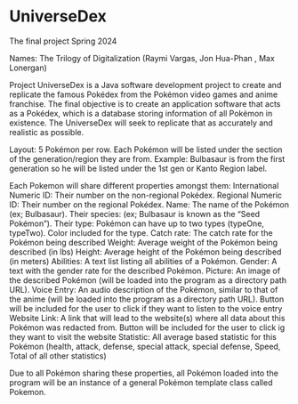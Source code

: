 # UniverseDex
The final project Spring 2024

Names: The Trilogy of Digitalization (Raymi Vargas, Jon Hua-Phan , Max Lonergan)

Project UniverseDex is a Java software development project to create and replicate the famous Pokédex from the Pokémon video games and anime franchise. The final objective is to create an application software that acts as a Pokédex, which is a database storing information of all Pokémon in existence. The UniverseDex will seek to replicate that as accurately and realistic as possible.

Layout: 5 Pokémon per row. Each Pokémon will be listed under the section of the generation/region they are from. Example: Bulbasaur is from the first generation so he will be listed under the 1st gen or Kanto Region label.

Each Pokemon will share different properties amongst them:
International Numeric ID: Their number on the non-regional Pokédex.
Regional Numeric ID: Their number on the regional Pokédex.
Name: The name of the Pokémon (ex; Bulbasaur).
Their species: (ex; Bulbasaur is known as the “Seed Pokémon”).
Their type: Pokémon can have up to two types (typeOne, typeTwo).
Color included for the type.
Catch rate: The catch rate for the Pokémon being described
Weight: Average weight of the Pokémon being described (in lbs)
Height: Average height of the Pokémon being described (in meters)
Abilities: A text list listing all abilities of a Pokémon.
Gender: A text with the gender rate for the described Pokémon.
Picture: An image of the described Pokémon (will be loaded into the program as a directory path URL).
Voice Entry: An audio description of the Pokémon, similar to that of the anime (will be loaded into the program as a directory path URL).
Button will be included for the user to click if they want to listen to the voice entry
Website Link: A link that will lead to the website(s) where all data about this Pokémon was redacted from.
Button will be included for the user to click ig they want to visit the website
Statistic: All average based statistic for this Pokémon (health, attack, defense, special attack, special defense, Speed, Total of all other statistics)

Due to all Pokémon sharing these properties, all Pokémon loaded into the program will be an instance of a general Pokémon template class called Pokemon.




